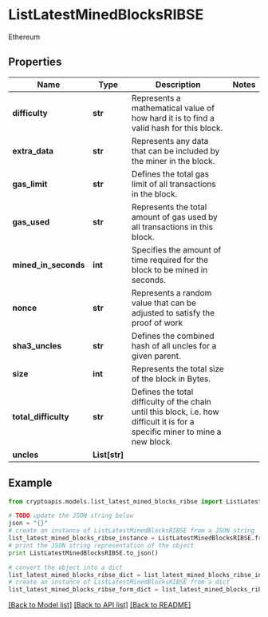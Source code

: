 # ListLatestMinedBlocksRIBSE

Ethereum

## Properties
Name | Type | Description | Notes
------------ | ------------- | ------------- | -------------
**difficulty** | **str** | Represents a mathematical value of how hard it is to find a valid hash for this block. | 
**extra_data** | **str** | Represents any data that can be included by the miner in the block. | 
**gas_limit** | **str** | Defines the total gas limit of all transactions in the block. | 
**gas_used** | **str** | Represents the total amount of gas used by all transactions in this block. | 
**mined_in_seconds** | **int** | Specifies the amount of time required for the block to be mined in seconds. | 
**nonce** | **str** | Represents a random value that can be adjusted to satisfy the proof of work | 
**sha3_uncles** | **str** | Defines the combined hash of all uncles for a given parent. | 
**size** | **int** | Represents the total size of the block in Bytes. | 
**total_difficulty** | **str** | Defines the total difficulty of the chain until this block, i.e. how difficult it is for a specific miner to mine a new block. | 
**uncles** | **List[str]** |  | 

## Example

```python
from cryptoapis.models.list_latest_mined_blocks_ribse import ListLatestMinedBlocksRIBSE

# TODO update the JSON string below
json = "{}"
# create an instance of ListLatestMinedBlocksRIBSE from a JSON string
list_latest_mined_blocks_ribse_instance = ListLatestMinedBlocksRIBSE.from_json(json)
# print the JSON string representation of the object
print ListLatestMinedBlocksRIBSE.to_json()

# convert the object into a dict
list_latest_mined_blocks_ribse_dict = list_latest_mined_blocks_ribse_instance.to_dict()
# create an instance of ListLatestMinedBlocksRIBSE from a dict
list_latest_mined_blocks_ribse_form_dict = list_latest_mined_blocks_ribse.from_dict(list_latest_mined_blocks_ribse_dict)
```
[[Back to Model list]](../README.md#documentation-for-models) [[Back to API list]](../README.md#documentation-for-api-endpoints) [[Back to README]](../README.md)


